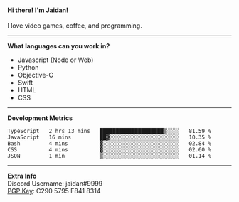 #### Hi there! I'm Jaidan!
I love video games, coffee, and programming.

---
**What languages can you work in?**<br>
- Javascript (Node or Web)
- Python
- Objective-C
- Swift
- HTML
- CSS

---
**Development Metrics**<br>
<!--START_SECTION:waka-->
```text
TypeScript   2 hrs 13 mins   ████████████████████▒░░░░   81.59 % 
JavaScript   16 mins         ██▓░░░░░░░░░░░░░░░░░░░░░░   10.35 % 
Bash         4 mins          ▓░░░░░░░░░░░░░░░░░░░░░░░░   02.84 % 
CSS          4 mins          ▓░░░░░░░░░░░░░░░░░░░░░░░░   02.60 % 
JSON         1 min           ▒░░░░░░░░░░░░░░░░░░░░░░░░   01.14 % 
```
<!--END_SECTION:waka-->

---
**Extra Info**<br>
Discord Username: jaidan#9999  
[PGP Key](https://keybase.io/monotrix/pgp_keys.asc): C290 5795 F841 8314
